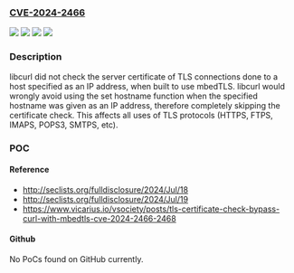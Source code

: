 ### [CVE-2024-2466](https://cve.mitre.org/cgi-bin/cvename.cgi?name=CVE-2024-2466)
![](https://img.shields.io/static/v1?label=Product&message=curl&color=blue)
![](https://img.shields.io/static/v1?label=Version&message=8.5.0%20&color=brightgreen)
![](https://img.shields.io/static/v1?label=Version&message=8.6.0%20&color=brightgreen)
![](https://img.shields.io/static/v1?label=Vulnerability&message=CWE-297%20Improper%20Validation%20of%20Certificate%20with%20Host%20Mismatch&color=brightgreen)

### Description

libcurl did not check the server certificate of TLS connections done to a host specified as an IP address, when built to use mbedTLS.  libcurl would wrongly avoid using the set hostname function when the specified hostname was given as an IP address, therefore completely skipping the certificate check. This affects all uses of TLS protocols (HTTPS, FTPS, IMAPS, POPS3, SMTPS, etc).

### POC

#### Reference
- http://seclists.org/fulldisclosure/2024/Jul/18
- http://seclists.org/fulldisclosure/2024/Jul/19
- https://www.vicarius.io/vsociety/posts/tls-certificate-check-bypass-curl-with-mbedtls-cve-2024-2466-2468

#### Github
No PoCs found on GitHub currently.

